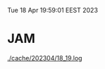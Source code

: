 Tue 18 Apr 19:59:01 EEST 2023
# JAM
<a href='./cache/202304/18_19.log'>./cache/202304/18_19.log</a>

